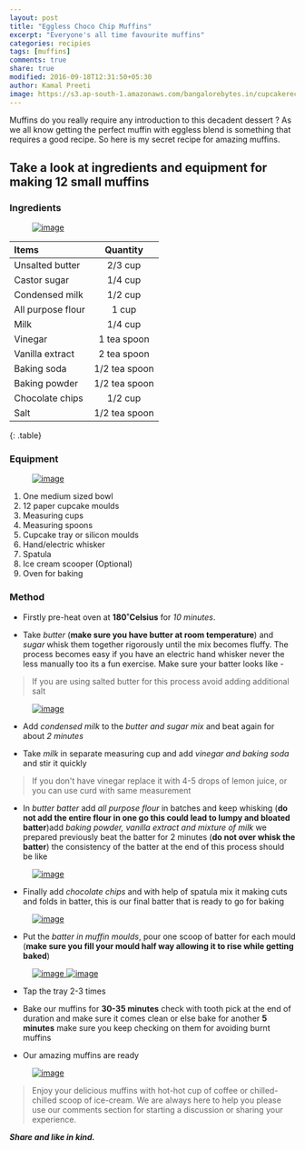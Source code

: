 ```yaml
---
layout: post
title: "Eggless Choco Chip Muffins"
excerpt: "Everyone's all time favourite muffins"
categories: recipies
tags: [muffins]
comments: true
share: true
modified: 2016-09-18T12:31:50+05:30
author: Kamal Preeti
image: https://s3.ap-south-1.amazonaws.com/bangalorebytes.in/cupcakerecipe/header.jpg
---
```


Muffins do you really require any introduction to this decadent dessert ? As we all know getting the perfect muffin with eggless blend is something that requires a good recipe. So here is my secret recipe for amazing muffins.

## Take a look at ingredients and equipment for making 12 small muffins

### Ingredients

<figure>
	<a href="https://s3.ap-south-1.amazonaws.com/bangalorebytes.in/cupcakerecipe/1_ingredients.jpg"><img src="https://s3.ap-south-1.amazonaws.com/bangalorebytes.in/cupcakerecipe/1_ingredients.jpg" alt="image"></a>
</figure>

| Items | Quantity |
|:--------|:-------:|
|Unsalted butter | 2/3 cup|
|Castor sugar | 1/4 cup|
|Condensed milk | 1/2 cup|
|All purpose flour | 1 cup|
|Milk | 1/4 cup|
|Vinegar | 1 tea spoon|
|Vanilla extract | 2 tea spoon|
|Baking soda | 1/2 tea spoon|
|Baking powder | 1/2 tea spoon|
|Chocolate chips | 1/2 cup|
|Salt| 1/2 tea spoon|
{: .table}

### Equipment

<figure>
	<a href="https://s3.ap-south-1.amazonaws.com/bangalorebytes.in/cupcakerecipe/2_equipment.jpg"><img src="https://s3.ap-south-1.amazonaws.com/bangalorebytes.in/cupcakerecipe/2_equipment.jpg" alt="image"></a>
</figure>

1. One medium sized bowl
2. 12 paper cupcake  moulds
3. Measuring cups
4. Measuring spoons
5. Cupcake tray or silicon moulds
6. Hand/electric whisker
7. Spatula
8. Ice cream scooper (Optional)
9. Oven for baking

### Method
* Firstly pre-heat oven at **180˚Celsius** for _10 minutes_.

* Take _butter_ (**make sure you have butter at room temperature**) and _sugar_ whisk them together rigorously until the mix becomes fluffy. The process becomes easy if you have an electric hand whisker never the less manually too its a fun exercise. Make sure your batter looks like - 

> If you are using salted butter for this process avoid adding additional salt


<figure>
	<a href="https://s3.ap-south-1.amazonaws.com/bangalorebytes.in/cupcakerecipe/3_butternsugar.jpg"><img src="https://s3.ap-south-1.amazonaws.com/bangalorebytes.in/cupcakerecipe/3_butternsugar.jpg" alt="image"></a>
</figure>

* Add _condensed milk_ to the _butter and sugar mix_ and beat again for about _2 minutes_

* Take _milk_ in separate measuring cup and add _vinegar and baking soda_ and stir it quickly

> If you don't have vinegar replace it with 4-5 drops of lemon juice, or you can use curd with same measurement

* In _butter batter_ add _all purpose flour_ in batches and keep whisking (**do not add the entire flour in one go this could lead to lumpy and bloated batter**)add _baking powder, vanilla extract and mixture of milk_ we prepared previously beat the batter for 2 minutes (**do not over whisk the batter**) the consistency of the batter at the end of this process should be like

<figure>
	<a href="https://s3.ap-south-1.amazonaws.com/bangalorebytes.in/cupcakerecipe/4_flournmilk.jpg"><img src="https://s3.ap-south-1.amazonaws.com/bangalorebytes.in/cupcakerecipe/4_flournmilk.jpg" alt="image"></a>
</figure>

* Finally add _chocolate chips_ and with help of spatula mix it making cuts and folds in batter, this is our final batter that is ready to go for baking

<figure>
	<a href="https://s3.ap-south-1.amazonaws.com/bangalorebytes.in/cupcakerecipe/5_finalmix.jpg"><img src="https://s3.ap-south-1.amazonaws.com/bangalorebytes.in/cupcakerecipe/5_finalmix.jpg" alt="image"></a>
</figure>

* Put the _batter in muffin moulds_, pour one scoop of batter for each mould (**make sure you fill your mould half way allowing it to rise while getting baked**)

<figure>
	<a href="https://s3.ap-south-1.amazonaws.com/bangalorebytes.in/cupcakerecipe/7_pourmix.jpg">
		<img src="https://s3.ap-south-1.amazonaws.com/bangalorebytes.in/cupcakerecipe/7_pourmix.jpg" alt="image">
	</a>
	<a href="https://s3.ap-south-1.amazonaws.com/bangalorebytes.in/cupcakerecipe/8_filledmix.jpg">
	<img src="https://s3.ap-south-1.amazonaws.com/bangalorebytes.in/cupcakerecipe/8_filledmix.jpg" alt="image">
	</a>
</figure>

* Tap the tray 2-3 times

* Bake our muffins for **30-35 minutes** check with tooth pick at the end of duration and make sure it comes clean or else bake for another **5 minutes** make sure you keep checking on them for avoiding burnt muffins

* Our amazing muffins are ready 

<figure>
	<a href="https://s3.ap-south-1.amazonaws.com/bangalorebytes.in/cupcakerecipe/9_bakedproduct.jpg">
		<img src="https://s3.ap-south-1.amazonaws.com/bangalorebytes.in/cupcakerecipe/9_bakedproduct.jpg" alt="image">
	</a>
</figure>


> Enjoy your delicious muffins with hot-hot cup of coffee or chilled-chilled scoop of ice-cream. 
We are always here to help you please use our comments section for starting a discussion or sharing your experience.

_**Share and like in kind.**_